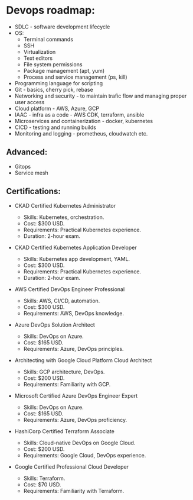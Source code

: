 # Devops roadmap:

- SDLC - software development lifecycle
- OS:
  - Terminal commands
  - SSH
  - Virtualization
  - Text editors
  - File system permissions
  - Package management (apt, yum)
  - Process and service management (ps, kill)
- Programming language for scripting
- Git - basics, cherry pick, rebase
- Networking and security - to maintain trafic flow and managing proper user access
- Cloud platform - AWS, Azure, GCP
- IAAC - infra as a code - AWS CDK, terraform, ansible
- Microservices and containerization - docker, kubernetes
- CICD - testing and running builds
- Monitoring and logging - prometheus, cloudwatch etc.

## Advanced:

- Gitops
- Service mesh

## Certifications:

- CKAD Certified Kubernetes Administrator

  - Skills: Kubernetes, orchestration.
  - Cost: $300 USD.
  - Requirements: Practical Kubernetes experience.
  - Duration: 2-hour exam.

- CKAD Certified Kubernetes Application Developer

  - Skills: Kubernetes app development, YAML.
  - Cost: $300 USD.
  - Requirements: Practical Kubernetes experience.
  - Duration: 2-hour exam.

- AWS Certified DevOps Engineer Professional

  - Skills: AWS, CI/CD, automation.
  - Cost: $300 USD.
  - Requirements: AWS, DevOps knowledge.

- Azure DevOps Solution Architect

  - Skills: DevOps on Azure.
  - Cost: $165 USD.
  - Requirements: Azure, DevOps principles.

- Architecting with Google Cloud Platform Cloud Architect

  - Skills: GCP architecture, DevOps.
  - Cost: $200 USD.
  - Requirements: Familiarity with GCP.

- Microsoft Certified Azure DevOps Engineer Expert

  - Skills: DevOps on Azure.
  - Cost: $165 USD.
  - Requirements: Azure, DevOps proficiency.

- HashiCorp Certified Terraform Associate

  - Skills: Cloud-native DevOps on Google Cloud.
  - Cost: $200 USD.
  - Requirements: Google Cloud, DevOps experience.

- Google Certified Professional Cloud Developer
  - Skills: Terraform.
  - Cost: $70 USD.
  - Requirements: Familiarity with Terraform.
